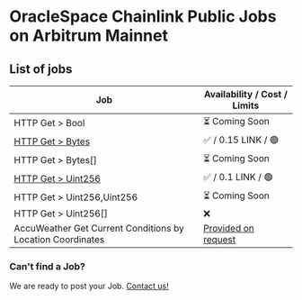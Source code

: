 # OracleSpace Chainlink Public Jobs on Arbitrum Mainnet

## List of jobs

| Job                                                        | Availability / Cost / Limits                                                                |
| ---------------------------------------------------------- | ------------------------------------------------------------------------------------------- |
| HTTP Get > Bool                                            | ⏳ Coming Soon                                                                              |
| [HTTP Get > Bytes](./HTTP%20Get%20%3E%20Bytes)             | ✅ / 0.15 LINK / 🟢                                                                         |
| HTTP Get > Bytes[]                                         | ⏳ Coming Soon                                                                              |
| [HTTP Get > Uint256](./HTTP%20Get%20%3E%20Uint256)         | ✅ / 0.1 LINK / 🟢                                                                          |
| HTTP Get > Uint256,Uint256                                 | ⏳ Coming Soon                                                                              |
| HTTP Get > Uint256[]                                       | ❌                                                                                          |
| AccuWeather Get Current Conditions by Location Coordinates | [Provided on request](https://github.com/oraclespace/chainlink-node-public-jobs#contact-us) |

### Can't find a Job?

We are ready to post your Job. [Contact us!](https://github.com/oraclespace/chainlink-node-public-jobs#contact-us)
